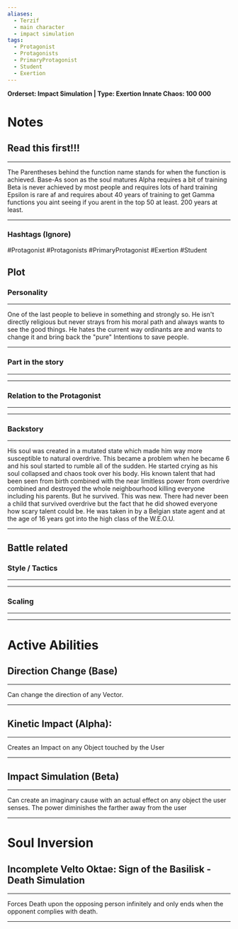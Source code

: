 ```yaml
---
aliases:
  - Terzif
  - main character
  - impact simulation
tags:
  - Protagonist
  - Protagonists
  - PrimaryProtagonist
  - Student
  - Exertion
---
```

**Orderset: Impact Simulation | Type: Exertion
Innate Chaos: 100 000**

# Notes
## Read this first!!!
___
The Parentheses behind the function name stands for when the function is achieved.
Base-As soon as the soul matures
Alpha requires a bit of training 
Beta is never achieved by most people and requires lots of hard training
Epsilon is rare af and requires about 40 years of training to get
Gamma functions you aint seeing if you arent in the top 50 at least. 200 years at least.
___
### Hashtags (Ignore)
#Protagonist
#Protagonists
#PrimaryProtagonist
#Exertion
#Student
## Plot
### Personality
___
One of the last people to believe in something and strongly so. He isn't directly religious but never strays from his moral path and always wants to see the good things.
He hates the current way ordinants are and wants to change it and bring back the "pure" Intentions to save people.
___
### Part in the story
___

___
### Relation to the Protagonist
___

___
### Backstory
___
His soul was created in a mutated state which made him way more susceptible to natural overdrive. This became a problem when he became 6 and his soul started to rumble all of the sudden. He started crying as his soul collapsed and chaos took over his body. His known talent that had been seen from birth combined with the near limitless power from overdrive combined and destroyed the whole neighbourhood killing everyone including his parents. But he survived. This was new. There had never been a child that survived overdrive but the fact that he did showed everyone how scary talent could be. He was taken in by a Belgian state agent and at the age of 16 years got into the high class of the W.E.O.U.
___

## Battle related

### Style / Tactics
___

___
### Scaling 
___

___


# Active Abilities
## Direction Change (Base)
___
Can change the direction of any Vector.
___
## Kinetic Impact (Alpha):
___
Creates an Impact on any Object touched by the User
___
## Impact Simulation (Beta)
___
Can create an imaginary cause with an actual effect on any object the user senses. The power diminishes the farther away from the user
___


# Soul Inversion
## Incomplete Velto Oktae: Sign of the Basilisk - Death Simulation
___
Forces Death upon the opposing person infinitely and only ends when the opponent complies with death.
___


